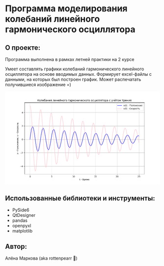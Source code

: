 # Программа моделирования колебаний линейного гармонического осциллятора

## О проекте:

Программа выполнена в рамках летней практики на 2 курсе

Умеет составлять графики колебаний гармонического линейного осциллятора на основе вводимых данных.
Формирует excel-файлы с данными, на которых был построен график.
Может распечатать получившиеся изображение =)

![Пример генерации графика](https://github.com/rottenpearr/oscillator-fluctuations/blob/main/images/пример%20генерации%20графика.png)

## Использованные библиотеки и инструменты:

- PySide6
- QtDesigner
- pandas
- openpyxl
- matplotlib

## Автор:

Алёна Маркова (aka rottenpearr 🤠)
